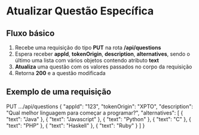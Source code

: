 # Atualizar Questão Específica

## Fluxo básico

1. Recebe uma requisição do tipo **PUT** na rota **/api/questions**
2. Espera receber **appId**, **tokenOrigin**, **description**, **alternatives**, sendo o último uma lista com vários objetos contendo atributo **text**
3. **Atualiza** uma questão com os valores passados no corpo da requisição
4. Retorna **200** e a questão modificada

## Exemplo de uma requisição

PUT .../api/questions
{
"appId": "123",
"tokenOrigin": "XPTO",
"description": "Qual melhor linguagem para começar a programar?",
"alternatives": [
{
"text": "Java"
},
{
"text": "Javascript"
},
{
"text": "Python"
},
{
"text": "C"
},
{
"text": "PHP"
},
{
"text": "Haskell"
},
{
"text": "Ruby"
}
]
}
